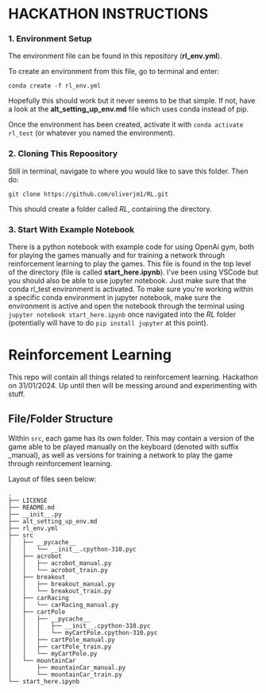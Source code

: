 # HACKATHON INSTRUCTIONS

### 1. Environment Setup

The environment file can be found in this repository (**rl_env.yml**).

To create an environment from this file, go to terminal and enter:

`conda create -f rl_env.yml`

Hopefully this should work but it never seems to be that simple. If not, have a look at the **alt_setting_up_env.md** file which uses conda instead of pip.

Once the environment has been created, activate it with `conda activate rl_test` (or whatever you named the environment).

### 2. Cloning This Repoository

Still in terminal, navigate to where you would like to save this folder. Then do:

`git clone https://github.com/oliverjm1/RL.git`

This should create a folder called *RL*, containing the directory.

### 3. Start With Example Notebook

There is a python notebook with example code for using OpenAi gym, both for playing the games manually and for training a network through reinforcement learning to play the games. This file is found in the top level of the directory (file is called **start_here.ipynb**). I've been using VSCode but you should also be able to use jupyter notebook. Just make sure that the conda rl_test environment is activated. To make sure you're working within a specific conda environment in jupyter notebook, make sure the environment is active and open the notebook through the terminal using `jupyter notebook start_here.ipynb` once navigated into the *RL* folder (potentially will have to do `pip install jupyter` at this point).

# Reinforcement Learning

This repo will contain all things related to reinforcement learning.
Hackathon on 31/01/2024.
Up until then will be messing around and experimenting with stuff.

## File/Folder Structure

Within `src`, each game has its own folder. This may contain a version of the game able to be played manually on the keyboard (denoted with suffix _manual), as well as versions for training a network to play the game through reinforcement learning.

Layout of files seen below:

```
.
├── LICENSE
├── README.md
├── __init__.py
├── alt_setting_up_env.md
├── rl_env.yml
├── src
│   ├── __pycache__
│   │   └── __init__.cpython-310.pyc
│   ├── acrobot
│   │   ├── acrobot_manual.py
│   │   └── acrobot_train.py
│   ├── breakout
│   │   ├── breakout_manual.py
│   │   └── breakout_train.py
│   ├── carRacing
│   │   └── carRacing_manual.py
│   ├── cartPole
│   │   ├── __pycache__
│   │   │   ├── __init__.cpython-310.pyc
│   │   │   └── myCartPole.cpython-310.pyc
│   │   ├── cartPole_manual.py
│   │   ├── cartPole_train.py
│   │   └── myCartPole.py
│   └── mountainCar
│       ├── mountainCar_manual.py
│       └── mountainCar_train.py
└── start_here.ipynb
```
